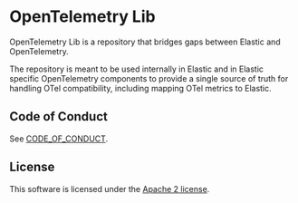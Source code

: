 # OpenTelemetry Lib

OpenTelemetry Lib is a repository that bridges gaps between Elastic and OpenTelemetry.

The repository is meant to be used internally in Elastic and in Elastic specific OpenTelemetry components to provide a single source of truth for handling OTel compatibility, including mapping OTel metrics to Elastic.

## Code of Conduct

See [CODE_OF_CONDUCT](CODE_OF_CONDUCT.md).

## License

This software is licensed under the [Apache 2 license](https://github.com/elastic/opentelemetry-lib/blob/main/LICENSE).

